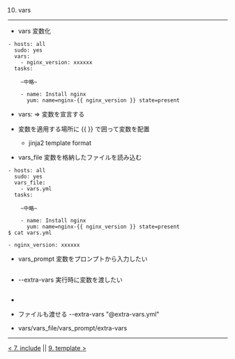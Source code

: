 10. vars
---
- vars 変数化

```
- hosts: all
  sudo: yes
  vars:
    - nginx_version: xxxxxx
  tasks:

    ~中略~

    - name: Install nginx
      yum: name=nginx-{{ nginx_version }} state=present
```

- vars: => 変数を宣言する
- 変数を適用する場所に {{ }} で囲って変数を配置
  - jinja2 template format


- vars_file 変数を格納したファイルを読み込む

```
- hosts: all
  sudo: yes
  vars_file:
    - vars.yml
  tasks:

    ~中略~

    - name: Install nginx
      yum: name=nginx-{{ nginx_version }} state=present
$ cat vars.yml

- nginx_version: xxxxxx
```

- vars_prompt 変数をプロンプトから入力したい

```

```

- --extra-vars 実行時に変数を渡したい

```

```
-
- ファイルも渡せる --extra-vars "@extra-vars.yml"


- vars/vars_file/vars_prompt/extra-vars




---
[< 7. include](7_include.md) || [9. template >](9_template.md)
